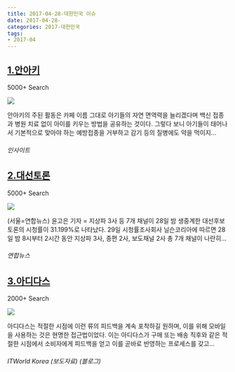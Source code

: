 ```yaml
---
title: 2017-04-28-대한민국 이슈
date: 2017-04-28-
categories: 2017-대한민국
tags: 
- 2017-04
---
```


[1.안아키](http://www.insight.co.kr/newsRead.php?ArtNo=103379)
--

5000+ Search

![](http:)

안아키의 주된 활동은 카페 이름 그대로 아기들의 자연 면역력을 늘리겠다며 백신 접종과 병원 치료 없이 아이를 키우는 방법을 공유하는 것이다. 그렇다 보니 아기들이 태어나서 기본적으로 맞아야 하는 예방접종을 거부하고 감기 등의 질병에도 약을 먹이지...
###### 인사이트

[2.대선토론](http://www.yonhapnews.co.kr/bulletin/2017/04/29/0200000000AKR20170429021500005.HTML)
--

5000+ Search

![](http:)

(서울=연합뉴스) 윤고은 기자 = 지상파 3사 등 7개 채널이 28일 밤 생중계한 대선후보 토론의 시청률이 31.199%로 나타났다. 29일 시청률조사회사 닐슨코리아에 따르면 28일 밤 8시부터 2시간 동안 지상파 3사, 종편 2사, 보도채널 2사 총 7개 채널이 나란히...
###### 연합뉴스

[3.아디다스](http://www.itworld.co.kr/news/104604)
--

2000+ Search

![](http:)

아디다스는 적절한 시점에 이런 류의 피드백을 계속 포착하길 원하며, 이를 위해 모바일을 사용하는 것은 현명한 접근법이었다. 이는 아디다스가 구매 또는 배송 직후와 같은 적절한 시점에서 소비자에게 피드백을 얻고 이를 곧바로 반영하는 프로세스를 갖고...
###### ITWorld Korea (보도자료) (블로그)

